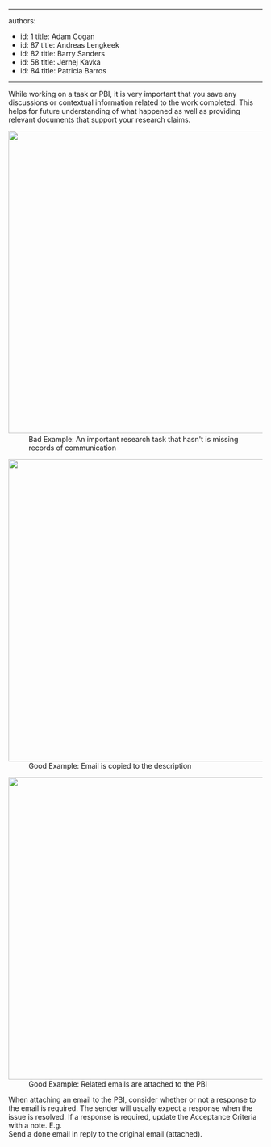 

---
authors:
  - id: 1
    title: Adam Cogan
  - id: 87
    title: Andreas Lengkeek
  - id: 82
    title: Barry Sanders
  - id: 58
    title: Jernej Kavka
  - id: 84
    title: Patricia Barros
---




<span class='intro'> <p class="ssw15-rteElement-P">​​While working on a task or PBI, it is very important that&#160;you save any discussions or contextual information related to the work completed. This helps for future understanding of​&#160;what happened as well as providing relevant documents that support your research claims.<br></p> </span>

<dl class="badImage"><dt><img src="/SiteAssets/do-you-attach-emails-to-the-pbi/no-email-attached.png" alt="" style="width&#58;600px;" />​</dt><dd>​​​Bad Example&#58; An important research task that hasn't is missing records of communication</dd></dl><dl class="goodImage"><dt><img src="/SiteAssets/do-you-attach-emails-to-the-pbi/email-in-the-description.png" alt="" style="width&#58;600px;" /></dt><dd>​Good Example&#58; Email is copied to the description<br></dd></dl><dl class="goodImage"><dt><img src="/SiteAssets/do-you-attach-emails-to-the-pbi/email-attached-to-the-pbi.png" alt="" style="width&#58;600px;" /></dt><dd>​Good Example&#58; Related emails are attached to the PBI</dd></dl><p>When attaching an email to the PBI, consider whether or not a response to the email is required. The sender will usually expect a response when the issue is resolved.
If a response is required, update the Acceptance Criteria with a&#160;note. E.g.​&#160;<br>Send a done email in reply to the original email (attached).​<br></p>


